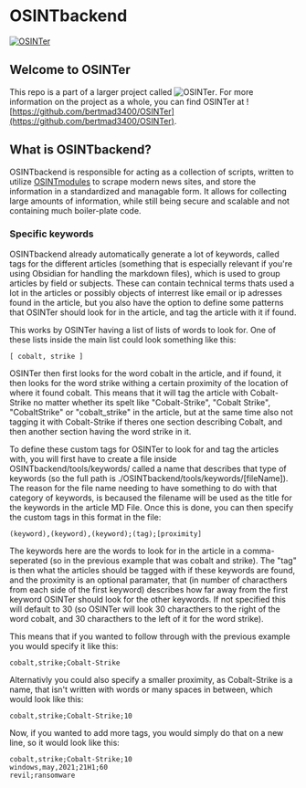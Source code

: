 # OSINTbackend

[![OSINTer](https://raw.githubusercontent.com/bertmad3400/OSINTer/master/logo.png)](https://osinter.dk)

## Welcome to OSINTer
This repo is a part of a larger project called
![OSINTer](https://github.com/bertmad3400/OSINTer). For more information on the
project as a whole, you can find OSINTer at
![https://github.com/bertmad3400/OSINTer](https://github.com/bertmad3400/OSINTer).

## What is OSINTbackend?
OSINTbackend is responsible for acting as a collection of scripts, written to
utilize [OSINTmodules](https://github.com/bertmad3400/OSINTmodules) to scrape
modern news sites, and store the information in a standardized and managable
form. It allows for collecting large amounts of information, while still being
secure and scalable and not containing much boiler-plate code.

### Specific keywords
OSINTbackend already automatically generate a lot of keywords, called tags for
the different articles (something that is especially relevant if you're using
Obsidian for handling the markdown files), which is used to group articles by
field or subjects. These can contain technical terms thats used a lot in the
articles or possibly objects of interrest like email or ip adresses found in
the article, but you also have the option to define some patterns that OSINTer
should look for in the article, and tag the article with it if found.

This works by OSINTer having a list of lists of words to look for. One of these
lists inside the main list could look something like this:

```[ cobalt, strike ]```

OSINTer then first looks for the word cobalt in the article, and if found, it
then looks for the word strike withing a certain proximity of the location of
where it found cobalt. This means that it will tag the article with
Cobalt-Strike no matter whether its spelt like "Cobalt-Strike", "Cobalt Strike",
"CobaltStrike" or "cobalt_strike" in the article, but at the same time also not
tagging it with Cobalt-Strike if theres one section describing Cobalt, and then
another section having the word strike in it.

To define these custom tags for OSINTer to look for and tag the articles with,
you will first have to create a file inside OSINTbackend/tools/keywords/ called
a name that describes that type of keywords (so the full path is
./OSINTbackend/tools/keywords/[fileName]). The reason for the file name needing
to have something to do with that category of keywords, is becaused the
filename will be used as the title for the keywords in the article MD File.
Once this is done, you can then specify the custom tags in this format in the
file:

```(keyword),(keyword),(keyword);(tag);[proximity]```

The keywords here are the words to look for in the article in a comma-seperated
(so in the previous example that was cobalt and strike). The "tag" is then what
the articles should be tagged with if these keywords are found, and the
proximity is an optional paramater, that (in number of characthers from each
side of the first keyword) describes how far away from the first keyword OSINTer
should look for the other keywords. If not specified this will default to 30 (so
OSINTer will look 30 characthers to the right of the word cobalt, and 30
characthers to the left of it for the word strike).

This means that if you wanted to follow through with the previous example you
would specify it like this:

```cobalt,strike;Cobalt-Strike```

Alternativly you could also specify a smaller proximity, as Cobalt-Strike is a
name, that isn't written with words or many spaces in between, which would look
like this:

```cobalt,strike;Cobalt-Strike;10```

Now, if you wanted to add more tags, you would simply do that on a new line, so
it would look like this:

```
cobalt,strike;Cobalt-Strike;10
windows,may,2021;21H1;60
revil;ransomware
```
